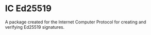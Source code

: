 # IC Ed25519

A package created for the Internet Computer Protocol for creating and verifying Ed25519 signatures.
